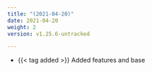 ```yaml
---
title: "(2021-04-20)"
date: 2021-04-20
weight: 2
version: v1.25.6-untracked

---
```


- {{< tag added >}} Added features and base




